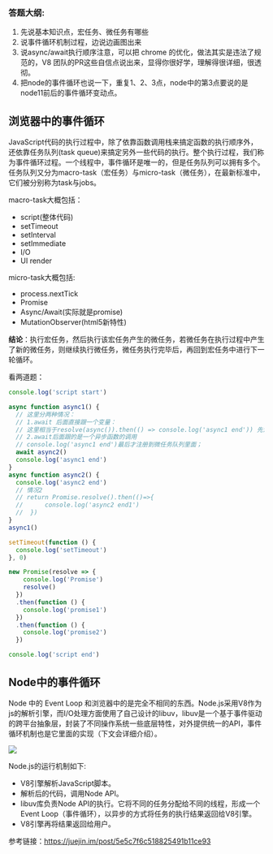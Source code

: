 ### 答题大纲:

1. 先说基本知识点，宏任务、微任务有哪些
2. 说事件循环机制过程，边说边画图出来
3. 说async/await执行顺序注意，可以把 chrome 的优化，做法其实是违法了规范的，V8 团队的PR这些自信点说出来，显得你很好学，理解得很详细，很透彻。
4. 把node的事件循环也说一下，重复1、2、3点，node中的第3点要说的是node11前后的事件循环变动点。



## 浏览器中的事件循环

JavaScript代码的执行过程中，除了依靠函数调用栈来搞定函数的执行顺序外，还依靠任务队列(task queue)来搞定另外一些代码的执行。整个执行过程，我们称为事件循环过程。一个线程中，事件循环是唯一的，但是任务队列可以拥有多个。任务队列又分为macro-task（宏任务）与micro-task（微任务），在最新标准中，它们被分别称为task与jobs。

macro-task大概包括：

- script(整体代码)
- setTimeout
- setInterval
- setImmediate
- I/O
- UI render

micro-task大概包括:

- process.nextTick
- Promise
- Async/Await(实际就是promise)
- MutationObserver(html5新特性)

**结论**：执行宏任务，然后执行该宏任务产生的微任务，若微任务在执行过程中产生了新的微任务，则继续执行微任务，微任务执行完毕后，再回到宏任务中进行下一轮循环。



看两道题：

```js
console.log('script start')

async function async1() {
  // 这里分两种情况：
  // 1.await 后面直接跟一个变量：
  // 这里相当于resolve(async()).then(() => console.log('async1 end')) 先注册到微任务队列；
  // 2.await后面跟的是一个异步函数的调用
  // console.log('async1 end')最后才注册到微任务队列里面；
  await async2()
  console.log('async1 end')   
}
async function async2() {
  console.log('async2 end')
  // 情况2
  // return Promise.resolve().then(()=>{
  //      console.log('async2 end1')
  //  })
}
async1()

setTimeout(function () {
  console.log('setTimeout')
}, 0)

new Promise(resolve => {
    console.log('Promise')
    resolve()
  })
  .then(function () {
    console.log('promise1')
  })
  .then(function () {
    console.log('promise2')
  })

console.log('script end')
```





## Node中的事件循环



Node 中的 Event Loop 和浏览器中的是完全不相同的东西。Node.js采用V8作为js的解析引擎，而I/O处理方面使用了自己设计的libuv，libuv是一个基于事件驱动的跨平台抽象层，封装了不同操作系统一些底层特性，对外提供统一的API，事件循环机制也是它里面的实现（下文会详细介绍）。



![](https://user-gold-cdn.xitu.io/2019/1/11/1683d81674f076eb?imageslim)



Node.js的运行机制如下:

- V8引擎解析JavaScript脚本。
- 解析后的代码，调用Node API。
- libuv库负责Node API的执行。它将不同的任务分配给不同的线程，形成一个Event Loop（事件循环），以异步的方式将任务的执行结果返回给V8引擎。
- V8引擎再将结果返回给用户。



参考链接：https://juejin.im/post/5e5c7f6c518825491b11ce93
